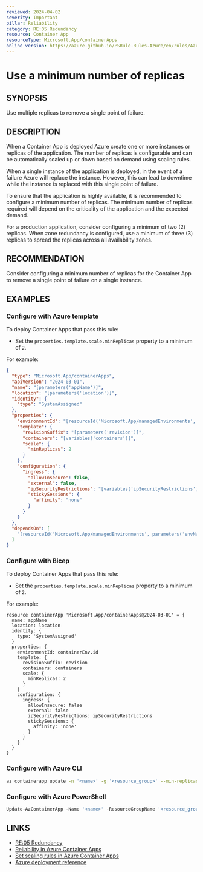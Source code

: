```yaml
---
reviewed: 2024-04-02
severity: Important
pillar: Reliability
category: RE:05 Redundancy
resource: Container App
resourceType: Microsoft.App/containerApps
online version: https://azure.github.io/PSRule.Rules.Azure/en/rules/Azure.ContainerApp.MinReplicas/
---
```


# Use a minimum number of replicas

## SYNOPSIS

Use multiple replicas to remove a single point of failure.

## DESCRIPTION

When a Container App is deployed Azure create one or more instances or replicas of the application.
The number of replicas is configurable and can be automatically scaled up or down based on demand using scaling rules.

When a single instance of the application is deployed, in the event of a failure Azure will replace the instance.
However, this can lead to downtime while the instance is replaced with this single point of failure.

To ensure that the application is highly available, it is recommended to configure a minimum number of replicas.
The minimum number of replicas required will depend on the criticality of the application and the expected demand.

For a production application, consider configuring a minimum of two (2) replicas.
When zone redundancy is configured, use a minimum of three (3) replicas to spread the replicas across all availability zones.

## RECOMMENDATION

Consider configuring a minimum number of replicas for the Container App to remove a single point of failure on a single instance.

## EXAMPLES

### Configure with Azure template

To deploy Container Apps that pass this rule:

- Set the `properties.template.scale.minReplicas` property to a minimum of `2`.

For example:

```json
{
  "type": "Microsoft.App/containerApps",
  "apiVersion": "2024-03-01",
  "name": "[parameters('appName')]",
  "location": "[parameters('location')]",
  "identity": {
    "type": "SystemAssigned"
  },
  "properties": {
    "environmentId": "[resourceId('Microsoft.App/managedEnvironments', parameters('envName'))]",
    "template": {
      "revisionSuffix": "[parameters('revision')]",
      "containers": "[variables('containers')]",
      "scale": {
        "minReplicas": 2
      }
    },
    "configuration": {
      "ingress": {
        "allowInsecure": false,
        "external": false,
        "ipSecurityRestrictions": "[variables('ipSecurityRestrictions')]",
        "stickySessions": {
          "affinity": "none"
        }
      }
    }
  },
  "dependsOn": [
    "[resourceId('Microsoft.App/managedEnvironments', parameters('envName'))]"
  ]
}
```

### Configure with Bicep

To deploy Container Apps that pass this rule:

- Set the `properties.template.scale.minReplicas` property to a minimum of `2`.

For example:

```bicep
resource containerApp 'Microsoft.App/containerApps@2024-03-01' = {
  name: appName
  location: location
  identity: {
    type: 'SystemAssigned'
  }
  properties: {
    environmentId: containerEnv.id
    template: {
      revisionSuffix: revision
      containers: containers
      scale: {
        minReplicas: 2
      }
    }
    configuration: {
      ingress: {
        allowInsecure: false
        external: false
        ipSecurityRestrictions: ipSecurityRestrictions
        stickySessions: {
          affinity: 'none'
        }
      }
    }
  }
}
```

<!-- external:avm avm/res/app/container-app:0.11.0 scaleMinReplicas -->

### Configure with Azure CLI

```bash
az containerapp update -n '<name>' -g '<resource_group>' --min-replicas 2 --max-replicas 10
```

### Configure with Azure PowerShell

```powershell
Update-AzContainerApp -Name '<name>' -ResourceGroupName '<resource_group>' -ScaleMinReplica 2 -ScaleMaxReplica 10
```

## LINKS

- [RE:05 Redundancy](https://learn.microsoft.com/azure/well-architected/reliability/redundancy)
- [Reliability in Azure Container Apps](https://learn.microsoft.com/azure/reliability/reliability-azure-container-apps#availability-zone-support)
- [Set scaling rules in Azure Container Apps](https://learn.microsoft.com/azure/container-apps/scale-app)
- [Azure deployment reference](https://learn.microsoft.com/azure/templates/microsoft.app/containerapps)
